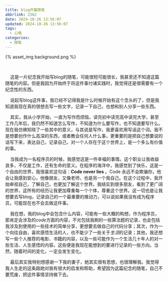 ```yaml
---
title: blog开篇随笔
abbrlink: 2362
date: 2024-10-26 13:56:07
updated: 2024-10-26 13:56:07
tags:
  - 心情
categories:
  - 随笔
---
```


{% asset_img background.png %}

    

    这是一片纪念我开始写blog的随笔，可能很短可能很长，我甚至还不知道这篇随笔的内容。但是我因为开始终于将这件事付诸实践时，我觉得还是很需要有一个纪念性的东西。



    说起写blog这件事，我已经不记得我是什么时候开始有这个念头的了，但是我知道我现在真的很想去写一些文字，记录一下自己，也想和别人分享一些东西。



    其实，我从小学开始，一直为写作而烦恼，读完初中读完高中读完大学，甚至工作几年后，我仍然不知道怎么写作，不知道为什么要写作，也不知道要写什么。现在我仿佛知晓了一些其中的意义，与其说是写作，我更喜欢用写话这个词。我不是想要创作什么高深的东西，或者教会任何人什么事，更重要的是把自己想要说的话写下来，表达自己，记录自己，对一个人存在于这个世界上，是一个多么有价值的事。



    当我成为一名程序员的时候，我感觉这是一件幸福的事情。这个职业让我收益良多，不仅是工作，还有生命的意义。在程序的海洋中，我感觉到了快乐，这是一个自由的世界，我很喜欢这句话：**Code never lies**  。Code 永远不会欺骗你，他会让我感到安心，他像朋友，又像老师，也是另一个我自己。在这个过程中，我开始审视自己，了解自己，也更加了解这个世界。我结实到很多朋友，看到了更广阔的世界，这所有的经历让我更加尊重每一个个体，尊重这个世界。这一切也是让我想要去写blog，记录自己的一个最重要的推动力，可以说如果我没有成为程序员，可能现在也不会去做这件事。



    我在想，我的blog中会包含什么内容，可能有一些大概的构想，作为程序员，那肯定会涉及的*code*方面的内容，不光包括我刷的一些算法题的记录，也会包括我涉及到使用的一些技术的简单分享，更想要去做自己的代码分享；其次，作为一个向往自由，喜欢感悟生活的人，也不能少了一些关于*生活*的记录；其他，我还想写一些个人推荐的电影、书籍的内容，以及一些可能作为一个生活几十年人的对一些生活、人生感悟的内容。这些便是我现在能想到的要进行记录的一些方向。当然，随着时间的变化，一定会发生变化。



    最后其实我特别想感谢一下我的妻子，她其实很有思想，也很理解我。我觉得我人生走的这条路她对我有很大的启发和帮助，希望因为这篇纪念的随笔，自己不要荒废，把这件事情坚持做下去。
